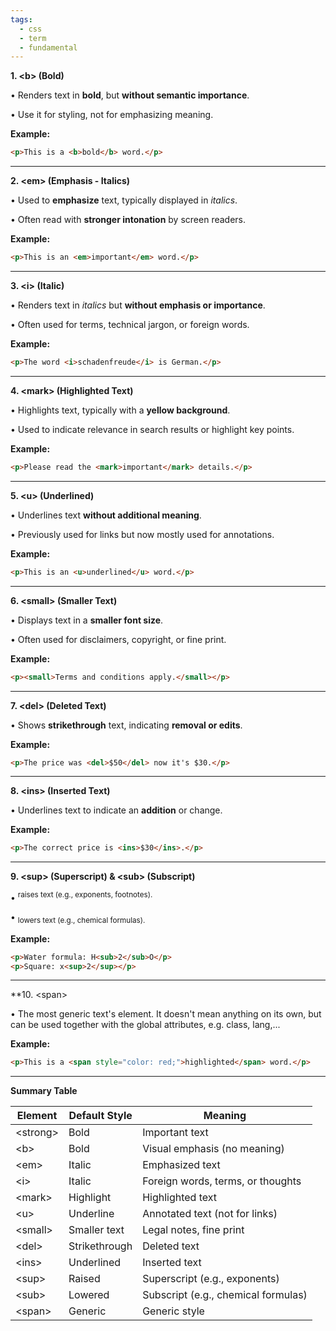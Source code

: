 ```yaml
---
tags:
  - css
  - term
  - fundamental
---
```


**1. \<b> (Bold)**

• Renders text in **bold**, but **without semantic importance**.

• Use it for styling, not for emphasizing meaning.

  

**Example:**

```html
<p>This is a <b>bold</b> word.</p>
```

  

---

**2. \<em> (Emphasis - Italics)**

• Used to **emphasize** text, typically displayed in _italics_.

• Often read with **stronger intonation** by screen readers.

  

**Example:**

```html
<p>This is an <em>important</em> word.</p>
```

  

---

**3. \<i> (Italic)**

• Renders text in _italics_ but **without emphasis or importance**.

• Often used for terms, technical jargon, or foreign words.

  

**Example:**

```html
<p>The word <i>schadenfreude</i> is German.</p>
```

  

---

**4. \<mark> (Highlighted Text)**

• Highlights text, typically with a **yellow background**.

• Used to indicate relevance in search results or highlight key points.

  

**Example:**

```html
<p>Please read the <mark>important</mark> details.</p>
```

  

---

**5. \<u> (Underlined)**

• Underlines text **without additional meaning**.

• Previously used for links but now mostly used for annotations.

  

**Example:**

```html
<p>This is an <u>underlined</u> word.</p>
```

  

---

**6. \<small> (Smaller Text)**

• Displays text in a **smaller font size**.

• Often used for disclaimers, copyright, or fine print.

  

**Example:**

```html
<p><small>Terms and conditions apply.</small></p>
```

  

---

**7. \<del> (Deleted Text)**

• Shows **strikethrough** text, indicating **removal or edits**.

  

**Example:**

```html
<p>The price was <del>$50</del> now it's $30.</p>
```

  

---

**8. \<ins> (Inserted Text)**

• Underlines text to indicate an **addition** or change.

  

**Example:**

```html
<p>The correct price is <ins>$30</ins>.</p>
```

  

---

**9. \<sup> (Superscript) & \<sub> (Subscript)**

• <sup> raises text (e.g., exponents, footnotes).

• <sub> lowers text (e.g., chemical formulas).

  

**Example:**

```html
<p>Water formula: H<sub>2</sub>O</p>
<p>Square: x<sup>2</sup></p>
```

  

---


**10. \<span> 


• The most generic text's element. It doesn't mean anything on its own, but can be used together with the global attributes, e.g. class, lang,...


**Example:**

```html
<p>This is a <span style="color: red;">highlighted</span> word.</p>
```

  

---
**Summary Table**

|**Element**|**Default Style**|**Meaning**|
|---|---|---|
|\<strong>|Bold|Important text|
|\<b>|Bold|Visual emphasis (no meaning)|
|\<em>|Italic|Emphasized text|
|\<i>|Italic|Foreign words, terms, or thoughts|
|\<mark>|Highlight|Highlighted text|
|\<u>|Underline|Annotated text (not for links)|
|\<small>|Smaller text|Legal notes, fine print|
|\<del>|Strikethrough|Deleted text|
|\<ins>|Underlined|Inserted text|
|\<sup>|Raised|Superscript (e.g., exponents)|
|\<sub>|Lowered|Subscript (e.g., chemical formulas)|
|\<span>|Generic|Generic style|
